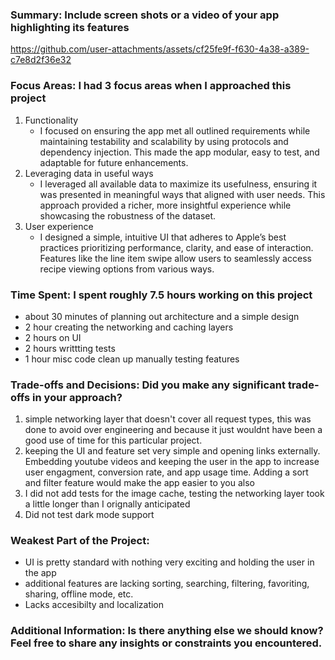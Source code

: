 ### Summary: Include screen shots or a video of your app highlighting its features
https://github.com/user-attachments/assets/cf25fe9f-f630-4a38-a389-c7e8d2f36e32

### Focus Areas: I had 3 focus areas when I approached this project
  1. Functionality
     - I focused on ensuring the app met all outlined requirements while maintaining testability and scalability by using protocols and dependency injection. This made the app modular, easy to test, and adaptable for future enhancements.
  2. Leveraging data in useful ways
     - I leveraged all available data to maximize its usefulness, ensuring it was presented in meaningful ways that aligned with user needs. This approach provided a richer, more insightful experience while showcasing the robustness of the dataset. 
  3. User experience
     - I designed a simple, intuitive UI that adheres to Apple’s best practices prioritizing performance, clarity, and ease of interaction. Features like the line item swipe allow users to seamlessly access recipe viewing options from various ways. 

### Time Spent: I spent roughly 7.5 hours working on this project 
  - about 30 minutes of planning out architecture and a simple design
  -  2 hour creating the networking and caching layers
  -  2 hours on UI
  -  2 hours writtting tests
  -  1 hour misc code clean up manually testing features 

### Trade-offs and Decisions: Did you make any significant trade-offs in your approach?    
  1. simple networking layer that doesn't cover all request types, this was done to avoid over engineering and because it just wouldnt have been a good use of time for this particular project. 
  2. keeping the UI and feature set very simple and opening links externally. Embedding youtube videos and keeping the user in the app to increase user engagment, conversion rate, and app usage time. Adding a sort and filter feature would make the app easier to you also
  3. I did not add tests for the image cache, testing the networking layer took a little longer than I orignally anticipated
  4. Did not test dark mode support 

### Weakest Part of the Project: 
  - UI is pretty standard with nothing very exciting and holding the user in the app
  - additional features are lacking sorting, searching, filtering, favoriting, sharing, offline mode, etc.  
  - Lacks accesibilty and localization


### Additional Information: Is there anything else we should know? Feel free to share any insights or constraints you encountered.









